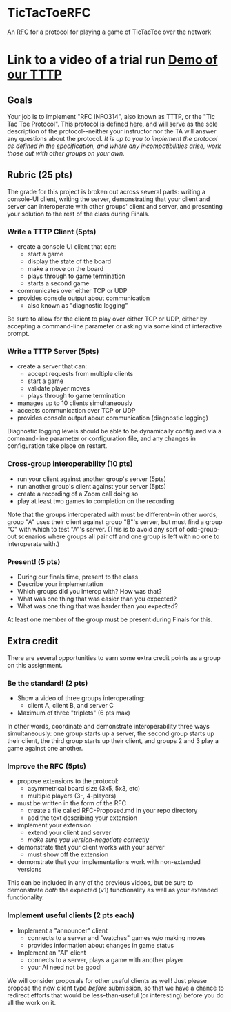# TicTacToeRFC
An [RFC](RFC.md) for a protocol for playing a game of TicTacToe over the network

# Link to a video of a trial run <a href="https://drive.google.com/file/d/1SzUpwOOqb8lG4nYhRphPOemMJTSxS3iF/view?usp=sharing">Demo of our TTTP</a>

## Goals

Your job is to implement "RFC INFO314", also known as TTTP, or the "Tic Tac Toe Protocol". This protocol is defined [here](RFC.md), and will serve as the sole description of the protocol--neither your instructor nor the TA will answer any questions about the protocol. *It is up to you to implement the protocol as defined in the specification, and where any incompatibilities arise, work those out with other groups on your own.*

## Rubric (25 pts)

The grade for this project is broken out across several parts: writing a console-UI client, writing the server, demonstrating that your client and server can interoperate with other groups' client and server, and presenting your solution to the rest of the class during Finals.

### Write a TTTP Client (5pts)

* create a console UI client that can:
    * start a game
    * display the state of the board
    * make a move on the board
    * plays through to game termination
    * starts a second game
* communicates over either TCP or UDP
* provides console output about communication
    * also known as "diagnostic logging"

Be sure to allow for the client to play over either TCP or UDP, either by accepting a command-line parameter or asking via some kind of interactive prompt.

### Write a TTTP Server (5pts)

* create a server that can:
    * accept requests from multiple clients
    * start a game
    * validate player moves
    * plays through to game termination
* manages up to 10 clients simultaneously
* accepts communication over TCP or UDP
* provides console output about communication (diagnostic logging)

Diagnostic logging levels should be able to be dynamically configured via a command-line parameter or configuration file, and any changes in configuration take place on restart.

### Cross-group interoperability (10 pts)

* run your client against another group's server (5pts)
* run another group's client against your server (5pts)
* create a recording of a Zoom call doing so
* play at least two games to completion on the recording

Note that the groups interoperated with must be different--in other words, group "A" uses their client against group "B"'s server, but must find a group "C" with which to test "A"'s server. (This is to avoid any sort of odd-group-out scenarios where groups all pair off and one group is left with no one to interoperate with.)

### Present! (5 pts)

* During our finals time, present to the class
* Describe your implementation
* Which groups did you interop with? How was that?
* What was one thing that was easier than you expected?
* What was one thing that was harder than you expected?

At least one member of the group must be present during Finals for this.

## Extra credit
There are several opportunities to earn some extra credit points as a group on this assignment.

### Be the standard! (2 pts)

* Show a video of three groups interoperating:
    * client A, client B, and server C
* Maximum of three "triplets" (6 pts max)

In other words, coordinate and demonstrate interoperability three ways simultaneously: one group starts up a server, the second group starts up their client, the third group starts up their client, and groups 2 and 3 play a game against one another.

### Improve the RFC (5pts)

* propose extensions to the protocol:
    * asymmetrical board size (3x5, 5x3, etc)
    * multiple players (3-, 4-players)
* must be written in the form of the RFC
    * create a file called RFC-Proposed.md in your repo directory
    * add the text describing your extension
* implement your extension
    * extend your client and server
    * *make sure you version-negotiate correctly*
* demonstrate that your client works with your server
    * must show off the extension
* demonstrate that your implementations work with non-extended versions

This can be included in any of the previous videos, but be sure to demonstrate *both* the expected (v1) functionality as well as your extended functionality.

### Implement useful clients (2 pts each)

* Implement a "announcer" client
    * connects to a server and "watches" games w/o making moves
    * provides information about changes in game status
* Implement an "AI" client
    * connects to a server, plays a game with another player
    * your AI need not be good!

We will consider proposals for other useful clients as well! Just please propose the new client type *before* submission, so that we have a chance to redirect efforts that would be less-than-useful (or interesting) before you do all the work on it.
